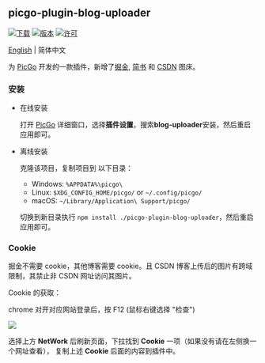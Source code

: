 ## picgo-plugin-blog-uploader

[![下载](https://img.shields.io/npm/dm/picgo-plugin-blog-uploader.svg?color=brightgreen)](https://npmcharts.com/compare/picgo-plugin-blog-uploader?minimal=true)
[![版本](https://img.shields.io/npm/v/picgo-plugin-blog-uploader.svg?color=brightgreen)](https://www.npmjs.com/package/picgo-plugin-blog-uploader)
[![许可](https://img.shields.io/badge/license-mit-brightgreen.svg)](https://github.com/chengww5217/picgo-plugin-blog-uploader/blob/master/License)

[English](./README.md) | 简体中文

为 [PicGo](https://github.com/Molunerfinn/PicGo) 开发的一款插件，新增了[掘金](https://juejin.im), [简书](https://www.jianshu.com/) 和 [CSDN](https://blog.csdn.net/) 图床。

### 安装

- 在线安装

    打开 [PicGo](https://github.com/Molunerfinn/PicGo) 详细窗口，选择**插件设置**，搜索**blog-uploader**安装，然后重启应用即可。

- 离线安装

    克隆该项目，复制项目到 以下目录：
    - Windows: `%APPDATA%\picgo\`
    - Linux: `$XDG_CONFIG_HOME/picgo/` or `~/.config/picgo/`
    - macOS: `~/Library/Application\ Support/picgo/`

    切换到新目录执行 `npm install ./picgo-plugin-blog-uploader`，然后重启应用即可。

### Cookie

掘金不需要 cookie，其他博客需要 cookie。且 CSDN 博客上传后的图片有跨域限制，其禁止非 CSDN 网址访问其图片。

Cookie 的获取：

chrome 对开对应网站登录后，按 F12 (鼠标右键选择 "检查")

![](https://user-gold-cdn.xitu.io/2019/3/12/16971aba849c8d4a?w=944&h=1296&f=png&s=377596)

选择上方 **NetWork** 后刷新页面，下拉找到 **Cookie** 一项（如果没有请在左侧换一个网址查看），
复制上述 **Cookie** 后面的内容到插件中。
